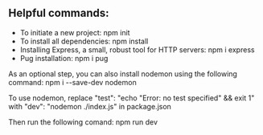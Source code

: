 ## Helpful commands:
* To initiate a new project: npm init
* To install all dependencies: npm install
* Installing Express, a small, robust tool for HTTP servers: npm i express
* Pug installation: npm i pug

As an optional step, you can also install nodemon using the following command: npm i --save-dev nodemon

To use nodemon, replace "test": "echo \"Error: no test specified\" && exit 1" with "dev": "nodemon ./index.js" in package.json

Then run the following comand:
 npm run dev

